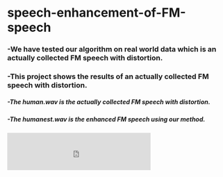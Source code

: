 # speech-enhancement-of-FM-speech
### -We have tested our algorithm on real world data which is an actually collected FM speech with distortion.
### -This project shows the results of an actually collected FM speech with distortion.
##### -The human.wav is the actually collected FM speech with distortion.
##### -The humanest.wav is the enhanced FM speech using our method.
<iframe frameborder="no" border="0" marginwidth="0" marginheight="0" width=330 height=86 src="https://github.com/YingMa-cc/speech-enhancement-of-FM-speech.git/human.wav">
</iframe>
